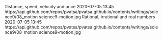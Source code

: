 <journal>
	<title>Science Class 9</title>
	<description></description>
	<item>
		<title>Chapter 8 : Motion</title>
		<description>Distance, speed, velocity and acce</description>
		<pubDate>2020-07-05 13:45</pubDate>		<link>https://api.github.com/repos/pvatsa/pvatsa.github.io/contents/writings/science9/08_motion</link>
		<image>science9-motion.jpg</image>
	</item>
	<item>
		<title>Chapter 9 : Force</title>
		<description>Rational, irrational and real numbers</description>
		<pubDate>2020-07-05 13:45</pubDate>		<link>https://api.github.com/repos/pvatsa/pvatsa.github.io/contents/writings/science9/08_motion</link>
		<image>science9-motion.jpg</image>
	</item>
</journal>
<!--stackedit_data:
eyJoaXN0b3J5IjpbMTU3Njg2NjE5NF19
-->